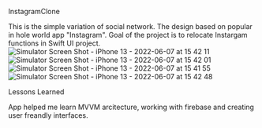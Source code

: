    InstagramClone

This is the simple variation of social network. The design based on popular in hole world app "Instagram".
Goal of the project is to relocate Instargam functions in Swift UI project.
![Simulator Screen Shot - iPhone 13 - 2022-06-07 at 15 42 11](https://user-images.githubusercontent.com/94923243/172383629-02096b2e-6964-4be2-a74b-4a54c5d20c5e.png)
![Simulator Screen Shot - iPhone 13 - 2022-06-07 at 15 42 01](https://user-images.githubusercontent.com/94923243/172383675-2e5f5c7c-9a50-4fbe-9665-05476d974393.png)
![Simulator Screen Shot - iPhone 13 - 2022-06-07 at 15 41 55](https://user-images.githubusercontent.com/94923243/172383685-2e8ce6c5-cf70-4d8a-a00b-811102c8ddbb.png)
![Simulator Screen Shot - iPhone 13 - 2022-06-07 at 15 42 48](https://user-images.githubusercontent.com/94923243/172383692-121f4dda-5cbe-4f13-aecb-33faa99fbe70.png)



Lessons Learned

App helped me learn MVVM arcitecture, working with firebase and creating user freandly interfaces.
